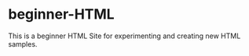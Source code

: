 beginner-HTML
=============
This is a beginner HTML Site for experimenting and creating new HTML samples.
